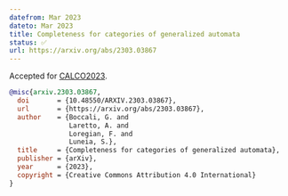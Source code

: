 ```yaml
---
datefrom: Mar 2023
dateto: Mar 2023
title: Completeness for categories of generalized automata
status: ✅
url: https://arxiv.org/abs/2303.03867
---
```

Accepted for [CALCO2023](https://www.coalg.org/calco-mfps-2023/calco/accepted/).

```bibtex
@misc{arxiv.2303.03867,
  doi       = {10.48550/ARXIV.2303.03867},
  url       = {https://arxiv.org/abs/2303.03867},
  author    = {Boccali, G. and
               Laretto, A. and
               Loregian, F. and
               Luneia, S.},
  title     = {Completeness for categories of generalized automata},
  publisher = {arXiv},
  year      = {2023},
  copyright = {Creative Commons Attribution 4.0 International}
}
```
